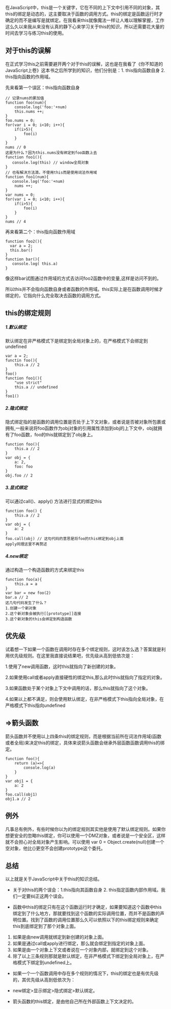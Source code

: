 在JavaScript中，this是一个关键字，它在不同的上下文中引用不同的对象，其this的绑定是动态的，这主要取决于函数的调用方式。this的绑定是函数运行时才确定的而不是编写是就绑定。在我看来this就像魔法一样让人难以理解掌握，工作这么久以来我从来没有认真的静下心来学习关于this的知识，所以还需要花大量的时间去学习与练习this的使用。

## 对于this的误解

在正式学习this之前需要避开两个对于this的误解，这也是在我看了《你不知道的JavaScript上卷》这本书之后所学到的知识，他们分别是：1. this指向函数自身 2. this指向函数的作用域。

先来看第一个误区：this指向函数自身

```
// 记录nums的累加值
function foo(num){
    console.log('foo:'+num)
    this.nums ++;
}
foo.nums = 0;
for(var i = 0; i<10; i++){
    if(i>5){
        foo(i)
    }
}
nums // 0
这是为什么？因为this.nums没有绑定到foo函数上去
function foo1(){
   console.log(this) // window全局对象
}
// 也有解决方法滴，不使用this而是使用词法作用域
function foo1(num){
   console.log('foo:'+num)
    nums ++;
}
var nums = 0;
for(var i = 0; i<10; i++){
    if(i>5){
        foo(i)
    }
}
nums // 4
```

再来看第二个：this指向函数作用域

```
function foo2(){
  var a = 2;
  this.bar()
}
function bar(){
   console.log( this.a)
}

```

像这样bar试图通过作用域的方式去访问foo2函数中的变量,这样是访问不到的。

所以this并不会指向函数自身或者函数的作用域。this实际上是在函数调用时候才绑定的，它指向什么完全取决去函数的调用方式。

## this的绑定规则

##### 1.默认绑定

默认绑定在非严格模式下是绑定到全局对象上的，在严格模式下会绑定到undefined

```
var a = 2;
functin foo(){
    this.a // 2
}
foo()
function foo1(){
    "use strict"
    this.a // undefined
}
foo1()
```

##### 2.隐式绑定

隐式绑定指的是函数的调用位置是否处于上下文对象，或者说是否被对象所包裹或拥有,一般来说将foo函数作为obj对象的引用属性添加到obj的上下文中，obj就拥有了foo函数，foo的this就绑定到了obj身上。

```
function foo(){
    this.a // 2
}
var obj = {
    a: 2,
    foo: foo
}
obj.foo // 2
```

##### 3.显式绑定

可以通过call()、apply() 方法进行显式的绑定this

```
function foo() {
    this.a // 2
}
var obj = {
    a: 2
}
foo.call(obj) // 这句代码的意思是将foo的this绑定到obj上面
apply同理这里不再赘述
```

##### 4.new绑定

通过构造一个构造函数的方式来绑定this

```
function foo(a){
    this.a = a
}
var bar = new foo(2)
bar.a // 2
这几句代码发生了什么？
1.创建一个新对象
2.这个新对象会被执行[[prototype]]连接
3.这个新对象的this会绑定到构造函数
```

## 优先级

试着想一下如果一个函数在调用时存在多个绑定规则，这时该怎么选？答案就是利用优先级规则。在这里我直接说结果吧，优先级从高到低依次是：

1.使用了new调用函数，这时this就指向了新创建的对象。

2.如果使用call或者apply直接硬性的绑定this,那么此时this就指向了指定的对象。

3.如果函数处于某个对象上下文中调用的话，那么this就指向了这个对象。

4.如果以上都不满足，则会使用默认绑定，在非严格模式下this指向全局对象，在严格模式下this指向undefined

## =>箭头函数

箭头函数并不使用以上四条this的绑定规则，而是根据当前所在词法作用域(函数或者全局)来决定this的绑定，具体来说箭头函数会继承外层函数函数调用this的绑定。

```
function foo(){
    return (a)=>{
        console.log(a)
    }
}
var obj1 = {
    a: 2
}
foo.call(obj1)
obj1.a // 2
```

## 例外

凡事总有例外，有些时候你以为的绑定规则其实他是使用了默认绑定规则。如果你想更安全的忽略this绑定，你可以使用一个DMZ对象，或者说是一个安全区，这样就不会担心对全局对象产生影响。可以使用 var 0 = Object.create(null)创建一个空对象，他比{}更空不会创建prototype这个委托。

## 总结

以上就是关于JavaScript中关于this的知识总结。

- 关于对this的两个误会：1.this指向其函数自身 2. this指定函数内部作用域。我们一定要纠正这两个误会。

- 函数中this的绑定只有在这个函数运行时才确定，如果要知道这个函数中this绑定到了什么地方，那就要找到这个函数的实际调用位置，而并不是函数的声明位置。找到了函数的调用位置那么久可以依照以下的this绑定规则来确定this到底绑定到了那个对象上面。

1. 如果是由new调用就绑定到新创建的对象上面。
2. 如果是通过call或apply进行绑定，那么就会绑定到指定的对象上面。
3. 如果是由一个对象上下文或者说在一个对象内部，就绑定到这个对象。
4. 除了以上三条规则那就是默认绑定，在非严格模式下绑定到全局对象上，在严格模式下绑定到undefined上。

- 如果一个一个函数调用中存在多个规则的情况下，this的绑定也是有优先级的，其优先级从高到低依次为：

- new绑定>显示绑定>隐式绑定>默认绑定。

- 箭头函数的this绑定，是由他自己所在外部函数上下文决定的。

